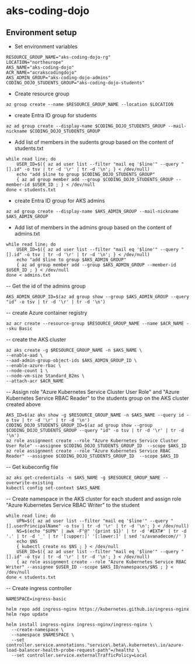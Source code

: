 # aks-coding-dojo

## Environment setup

- Set environment variables

```shell
RESOURCE_GROUP_NAME="aks-coding-dojo-rg"
LOCATION="northeurope"
AKS_NAME="aks-coding-dojo"
ACR_NAME="acrakscodingdojo"
AKS_ADMIN_GROUP="aks-coding-dojo-admins"
CODING_DOJO_STUDENTS_GROUP="aks-coding-dojo-students"
```

- Create resource group
```shell
az group create --name $RESOURCE_GROUP_NAME --location $LOCATION
```

- create Entra ID group for students
```shell
az ad group create --display-name $CODING_DOJO_STUDENTS_GROUP --mail-nickname $CODING_DOJO_STUDENTS_GROUP
```

- Add list of members in the sudents group based on the content of students.txt
```shell
while read line; do    
    USER_ID=$({ az ad user list --filter "mail eq '$line'" --query "[].id" -o tsv | tr -d '\r' | tr -d '\n'; } < /dev/null)
    echo "add $line to group $CODING_DOJO_STUDENTS_GROUP"
    { az ad group member add --group $CODING_DOJO_STUDENTS_GROUP --member-id $USER_ID ; } < /dev/null
done < students.txt
```

- create Entra ID group for AKS admins
```shell
az ad group create --display-name $AKS_ADMIN_GROUP --mail-nickname $AKS_ADMIN_GROUP
```

- Add list of members in the admins group based on the content of admins.txt
```shell
while read line; do
    USER_ID=$({ az ad user list --filter "mail eq '$line'" --query "[].id" -o tsv | tr -d '\r' | tr -d '\n'; } < /dev/null)
    echo "add $line to group $AKS_ADMIN_GROUP"
    { az ad group member add --group $AKS_ADMIN_GROUP --member-id $USER_ID ; } < /dev/null
done < admins.txt
```

-- Get the id of the admins group
```shell
AKS_ADMIN_GROUP_ID=$(az ad group show --group $AKS_ADMIN_GROUP --query "id" -o tsv | tr -d '\r' | tr -d '\n')
```

-- create Azure container registry
```shell
az acr create --resource-group $RESOURCE_GROUP_NAME --name $ACR_NAME --sku Basic
```

-- create the AKS cluster
```shell
az aks create -g $RESOURCE_GROUP_NAME -n $AKS_NAME \
--enable-aad \
--aad-admin-group-object-ids $AKS_ADMIN_GROUP_ID \
--enable-azure-rbac \
--node-count 1 \
--node-vm-size Standard_B2ms \
--attach-acr $ACR_NAME
```

-- Assign role "Azure Kubernetes Service Cluster User Role" and "Azure Kubernetes Service RBAC Reader" to the students group on the AKS cluster created above
```shell
AKS_ID=$(az aks show -g $RESOURCE_GROUP_NAME -n $AKS_NAME --query id -o tsv | tr -d '\r' | tr -d '\n')
CODING_DOJO_STUDENTS_GROUP_ID=$(az ad group show --group $CODING_DOJO_STUDENTS_GROUP --query "id" -o tsv | tr -d '\r' | tr -d '\n')
az role assignment create --role "Azure Kubernetes Service Cluster User Role" --assignee $CODING_DOJO_STUDENTS_GROUP_ID  --scope $AKS_ID
az role assignment create --role "Azure Kubernetes Service RBAC Reader" --assignee $CODING_DOJO_STUDENTS_GROUP_ID  --scope $AKS_ID
```

-- Get kubeconfig file
```shell
az aks get-credentials -n $AKS_NAME -g $RESOURCE_GROUP_NAME --overwrite-existing
kubectl config set-context $AKS_NAME
```

-- Create namespace in the AKS cluster for each student and assign role "Azure Kubernetes Service RBAC Writer" to the student
```shell
while read line; do    
    UPN=$({ az ad user list --filter "mail eq '$line'" --query "[].userPrincipalName" -o tsv | tr -d '\r' | tr -d '\n'; } < /dev/null)
    NS=$(echo "$UPN" | awk -F"@" '{print $1}' | tr -d '#EXT#' | tr -d '.' | tr -d '_' | tr '[:upper:]' '[:lower:]' | sed 's/avanadecom//' )
    echo $NS
    { kubectl create ns $NS ; } < /dev/null
    USER_ID=$({ az ad user list --filter "mail eq '$line'" --query "[].id" -o tsv | tr -d '\r' | tr -d '\n'; } < /dev/null)
    { az role assignment create --role "Azure Kubernetes Service RBAC Writer" --assignee $USER_ID --scope $AKS_ID/namespaces/$NS ; } < /dev/null
done < students.txt    
```

-- Create ingress controller
```shell
NAMESPACE=ingress-basic

helm repo add ingress-nginx https://kubernetes.github.io/ingress-nginx
helm repo update

helm install ingress-nginx ingress-nginx/ingress-nginx \
  --create-namespace \
  --namespace $NAMESPACE \
  --set controller.service.annotations."service\.beta\.kubernetes\.io/azure-load-balancer-health-probe-request-path"=/healthz \
  --set controller.service.externalTrafficPolicy=Local
```